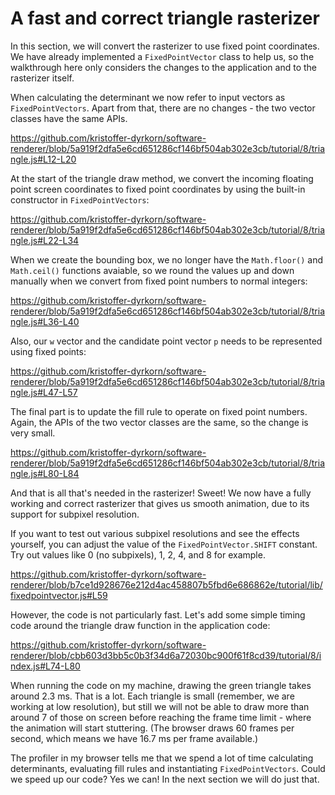 # A fast and correct triangle rasterizer

In this section, we will convert the rasterizer to use fixed point coordinates. We have already implemented a `FixedPointVector` class to help us, so the walkthrough here only considers the changes to the application and to the rasterizer itself.

When calculating the determinant we now refer to input vectors as `FixedPointVectors`. Apart from that, there are no changes - the two vector classes have the same APIs.

https://github.com/kristoffer-dyrkorn/software-renderer/blob/5a919f2dfa5e6cd651286cf146bf504ab302e3cb/tutorial/8/triangle.js#L12-L20

At the start of the triangle draw method, we convert the incoming floating point screen coordinates to fixed point coordinates by using the built-in constructor in `FixedPointVectors`:

https://github.com/kristoffer-dyrkorn/software-renderer/blob/5a919f2dfa5e6cd651286cf146bf504ab302e3cb/tutorial/8/triangle.js#L22-L34

When we create the bounding box, we no longer have the `Math.floor()` and `Math.ceil()` functions avaiable, so we round the values up and down manually when we convert from fixed point numbers to normal integers:

https://github.com/kristoffer-dyrkorn/software-renderer/blob/5a919f2dfa5e6cd651286cf146bf504ab302e3cb/tutorial/8/triangle.js#L36-L40

Also, our `w` vector and the candidate point vector `p` needs to be represented using fixed points:

https://github.com/kristoffer-dyrkorn/software-renderer/blob/5a919f2dfa5e6cd651286cf146bf504ab302e3cb/tutorial/8/triangle.js#L47-L57

The final part is to update the fill rule to operate on fixed point numbers. Again, the APIs of the two vector classes are the same, so the change is very small.

https://github.com/kristoffer-dyrkorn/software-renderer/blob/5a919f2dfa5e6cd651286cf146bf504ab302e3cb/tutorial/8/triangle.js#L80-L84

And that is all that's needed in the rasterizer! Sweet! We now have a fully working and correct rasterizer that gives us smooth animation, due to its support for subpixel resolution.

If you want to test out various subpixel resolutions and see the effects yourself, you can adjust the value of the `FixedPointVector.SHIFT` constant. Try out values like 0 (no subpixels), 1, 2, 4, and 8 for example.

https://github.com/kristoffer-dyrkorn/software-renderer/blob/b7ce1d928676e212d4ac458807b5fbd6e686862e/tutorial/lib/fixedpointvector.js#L59

However, the code is not particularly fast. Let's add some simple timing code around the triangle draw function in the application code:

https://github.com/kristoffer-dyrkorn/software-renderer/blob/cbb603d3bb5c0b3f34d6a72030bc900f61f8cd39/tutorial/8/index.js#L74-L80

When running the code on my machine, drawing the green triangle takes around 2.3 ms. That is a lot. Each triangle is small (remember, we are working at low resolution), but still we will not be able to draw more than around 7 of those on screen before reaching the frame time limit - where the animation will start stuttering. (The browser draws 60 frames per second, which means we have 16.7 ms per frame available.)

The profiler in my browser tells me that we spend a lot of time calculating determinants, evaluating fill rules and instantiating `FixedPointVectors`. Could we speed up our code? Yes we can! In the next section we will do just that.
